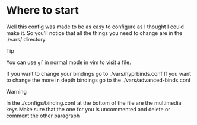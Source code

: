 
# Where to start
Well this config was made to be as easy to configure as I thought I could make it.
So you'll notice that all the things you need to change are in the ./vars/ directory.

> [!TIP]
> You can use `gf` in normal mode in vim to visit a file.

If you want to change your bindings go to ./vars/hyprbinds.conf
If you want to change the more in depth bindings go to the ./vars/advanced-binds.conf

> [!WARNING]
> In the ./configs/binding.conf at the bottom of the file are the multimedia keys
> Make sure that the one for you is uncommented and delete or comment the other paragraph

